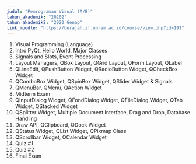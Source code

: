 ```yaml
---
judul: "Pemrograman Visual (A/B)"
tahun_akademik: "20202"
tahun_akademik2: "2020 Genap"
link_moodle: "https://berajah.if.unram.ac.id/course/view.php?id=191"
---
```


1. Visual Programming (Language)
2. Intro PyQt, Hello World, Major Classes
3. Signals and Slots, Event Processing
4. Layout Managers, QBox Layout, QGrid Layout, QForm Layout, QLabel
5. QLineEdit, QPushButton Widget, QRadioButton Widget, QCheckBox Widget
6. QComboBox Widget, QSpinBox Widget, QSlider Widget & Signals
7. QMenuBar, QMenu, QAction Widget
8. Midterm Exam
9. QInputDialog Widget, QFondDialog Widget, QFileDialog Widget, QTab Widget, QStacked Widget
10. QSplitter Widget, Multiple Document Interface, Drag and Drop, Database Handling
11. Draw API, QClipboard, QDock Widget
12. QStatus Widget, QList Widget, QPixmap Class
13. QScrollbar Widget, QCalendar Widget
14. Quiz #1
15. Quiz #2
16. Final Exam